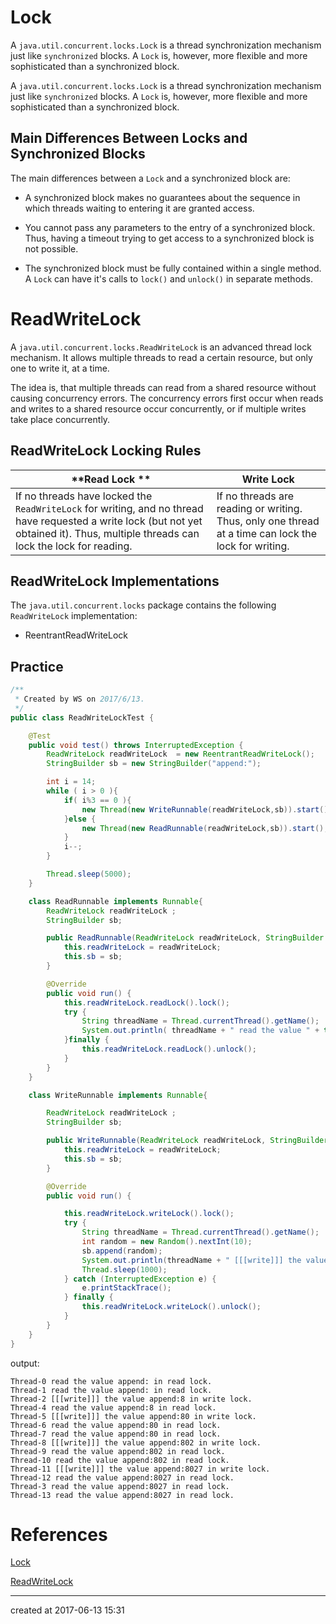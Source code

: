 # Lock

A `java.util.concurrent.locks.Lock` is a thread synchronization mechanism just like `synchronized` blocks. A `Lock` is, however, more flexible and more sophisticated than a synchronized block.

A `java.util.concurrent.locks.Lock` is a thread synchronization mechanism just like `synchronized` blocks. A `Lock` is, however, more flexible and more sophisticated than a synchronized block.

## Main Differences Between Locks and Synchronized Blocks

The main differences between a `Lock` and a synchronized block are:

- A synchronized block makes no guarantees about the sequence in which threads waiting to entering it are granted access.

- You cannot pass any parameters to the entry of a synchronized block. Thus, having a timeout trying to get access to a synchronized block is not possible.

- The synchronized block must be fully contained within a single method. A `Lock` can have it's calls to `lock()` and `unlock()`  in separate methods.  

    

# ReadWriteLock

A `java.util.concurrent.locks.ReadWriteLock` is an advanced thread lock mechanism. It allows multiple threads to read a certain resource, but only one to write it, at a time.

The idea is, that multiple threads can read from a shared resource without causing concurrency errors. The concurrency errors first occur when reads and writes to a shared resource occur concurrently, or if multiple writes take place concurrently.

## ReadWriteLock Locking Rules

| **Read Lock   **                         | Write Lock                               |
| ---------------------------------------- | ---------------------------------------- |
| If no threads have locked the `ReadWriteLock` for writing, and no thread have requested a write lock (but not yet obtained it). Thus, multiple threads can lock the lock for reading. | If no threads are reading or writing. Thus, only one thread at a time can lock the lock for writing. |



## ReadWriteLock Implementations

The `java.util.concurrent.locks` package contains the following `ReadWriteLock` implementation:

- ReentrantReadWriteLock



## Practice

```java
/**
 * Created by WS on 2017/6/13.
 */
public class ReadWriteLockTest {

    @Test
    public void test() throws InterruptedException {
        ReadWriteLock readWriteLock  = new ReentrantReadWriteLock();
        StringBuilder sb = new StringBuilder("append:");

        int i = 14;
        while ( i > 0 ){
            if( i%3 == 0 ){
                new Thread(new WriteRunnable(readWriteLock,sb)).start();
            }else {
                new Thread(new ReadRunnable(readWriteLock,sb)).start();
            }
            i--;
        }

        Thread.sleep(5000);
    }

    class ReadRunnable implements Runnable{
        ReadWriteLock readWriteLock ;
        StringBuilder sb;

        public ReadRunnable(ReadWriteLock readWriteLock, StringBuilder sb) {
            this.readWriteLock = readWriteLock;
            this.sb = sb;
        }

        @Override
        public void run() {
            this.readWriteLock.readLock().lock();
            try {
                String threadName = Thread.currentThread().getName();
                System.out.println( threadName + " read the value " + this.sb.toString() + " in read lock. " );
            }finally {
                this.readWriteLock.readLock().unlock();
            }
        }
    }

    class WriteRunnable implements Runnable{

        ReadWriteLock readWriteLock ;
        StringBuilder sb;

        public WriteRunnable(ReadWriteLock readWriteLock, StringBuilder sb) {
            this.readWriteLock = readWriteLock;
            this.sb = sb;
        }

        @Override
        public void run() {

            this.readWriteLock.writeLock().lock();
            try {
                String threadName = Thread.currentThread().getName();
                int random = new Random().nextInt(10);
                sb.append(random);
                System.out.println(threadName + " [[[write]]] the value " + sb.toString() + " in write lock.");
                Thread.sleep(1000);
            } catch (InterruptedException e) {
                e.printStackTrace();
            } finally {
                this.readWriteLock.writeLock().unlock();
            }
        }
    }
}
```

output:

```
Thread-0 read the value append: in read lock. 
Thread-1 read the value append: in read lock. 
Thread-2 [[[write]]] the value append:8 in write lock.
Thread-4 read the value append:8 in read lock. 
Thread-5 [[[write]]] the value append:80 in write lock.
Thread-6 read the value append:80 in read lock. 
Thread-7 read the value append:80 in read lock. 
Thread-8 [[[write]]] the value append:802 in write lock.
Thread-9 read the value append:802 in read lock. 
Thread-10 read the value append:802 in read lock. 
Thread-11 [[[write]]] the value append:8027 in write lock.
Thread-12 read the value append:8027 in read lock. 
Thread-3 read the value append:8027 in read lock. 
Thread-13 read the value append:8027 in read lock. 
```





# References

[Lock](http://tutorials.jenkov.com/java-util-concurrent/lock.html)

[ReadWriteLock](http://tutorials.jenkov.com/java-util-concurrent/readwritelock.html)



---

created at 2017-06-13 15:31